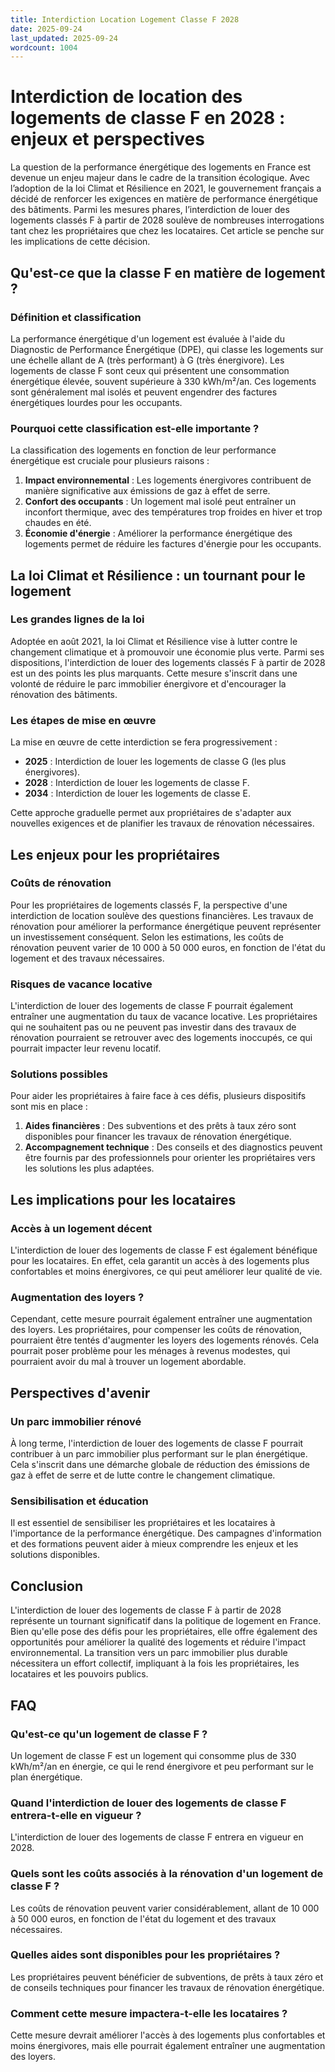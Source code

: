```yaml
---
title: Interdiction Location Logement Classe F 2028
date: 2025-09-24
last_updated: 2025-09-24
wordcount: 1004
---
```


# Interdiction de location des logements de classe F en 2028 : enjeux et perspectives

La question de la performance énergétique des logements en France est devenue un enjeu majeur dans le cadre de la transition écologique. Avec l’adoption de la loi Climat et Résilience en 2021, le gouvernement français a décidé de renforcer les exigences en matière de performance énergétique des bâtiments. Parmi les mesures phares, l’interdiction de louer des logements classés F à partir de 2028 soulève de nombreuses interrogations tant chez les propriétaires que chez les locataires. Cet article se penche sur les implications de cette décision.

## Qu'est-ce que la classe F en matière de logement ?

### Définition et classification

La performance énergétique d'un logement est évaluée à l'aide du Diagnostic de Performance Énergétique (DPE), qui classe les logements sur une échelle allant de A (très performant) à G (très énergivore). Les logements de classe F sont ceux qui présentent une consommation énergétique élevée, souvent supérieure à 330 kWh/m²/an. Ces logements sont généralement mal isolés et peuvent engendrer des factures énergétiques lourdes pour les occupants.

### Pourquoi cette classification est-elle importante ?

La classification des logements en fonction de leur performance énergétique est cruciale pour plusieurs raisons :

1. **Impact environnemental** : Les logements énergivores contribuent de manière significative aux émissions de gaz à effet de serre.
2. **Confort des occupants** : Un logement mal isolé peut entraîner un inconfort thermique, avec des températures trop froides en hiver et trop chaudes en été.
3. **Économie d'énergie** : Améliorer la performance énergétique des logements permet de réduire les factures d'énergie pour les occupants.

## La loi Climat et Résilience : un tournant pour le logement

### Les grandes lignes de la loi

Adoptée en août 2021, la loi Climat et Résilience vise à lutter contre le changement climatique et à promouvoir une économie plus verte. Parmi ses dispositions, l'interdiction de louer des logements classés F à partir de 2028 est un des points les plus marquants. Cette mesure s'inscrit dans une volonté de réduire le parc immobilier énergivore et d'encourager la rénovation des bâtiments.

### Les étapes de mise en œuvre

La mise en œuvre de cette interdiction se fera progressivement :

- **2025** : Interdiction de louer les logements de classe G (les plus énergivores).
- **2028** : Interdiction de louer les logements de classe F.
- **2034** : Interdiction de louer les logements de classe E.

Cette approche graduelle permet aux propriétaires de s'adapter aux nouvelles exigences et de planifier les travaux de rénovation nécessaires.

## Les enjeux pour les propriétaires

### Coûts de rénovation

Pour les propriétaires de logements classés F, la perspective d'une interdiction de location soulève des questions financières. Les travaux de rénovation pour améliorer la performance énergétique peuvent représenter un investissement conséquent. Selon les estimations, les coûts de rénovation peuvent varier de 10 000 à 50 000 euros, en fonction de l'état du logement et des travaux nécessaires.

### Risques de vacance locative

L'interdiction de louer des logements de classe F pourrait également entraîner une augmentation du taux de vacance locative. Les propriétaires qui ne souhaitent pas ou ne peuvent pas investir dans des travaux de rénovation pourraient se retrouver avec des logements inoccupés, ce qui pourrait impacter leur revenu locatif.

### Solutions possibles

Pour aider les propriétaires à faire face à ces défis, plusieurs dispositifs sont mis en place :

1. **Aides financières** : Des subventions et des prêts à taux zéro sont disponibles pour financer les travaux de rénovation énergétique.
2. **Accompagnement technique** : Des conseils et des diagnostics peuvent être fournis par des professionnels pour orienter les propriétaires vers les solutions les plus adaptées.

## Les implications pour les locataires

### Accès à un logement décent

L'interdiction de louer des logements de classe F est également bénéfique pour les locataires. En effet, cela garantit un accès à des logements plus confortables et moins énergivores, ce qui peut améliorer leur qualité de vie.

### Augmentation des loyers ?

Cependant, cette mesure pourrait également entraîner une augmentation des loyers. Les propriétaires, pour compenser les coûts de rénovation, pourraient être tentés d'augmenter les loyers des logements rénovés. Cela pourrait poser problème pour les ménages à revenus modestes, qui pourraient avoir du mal à trouver un logement abordable.

## Perspectives d'avenir

### Un parc immobilier rénové

À long terme, l'interdiction de louer des logements de classe F pourrait contribuer à un parc immobilier plus performant sur le plan énergétique. Cela s'inscrit dans une démarche globale de réduction des émissions de gaz à effet de serre et de lutte contre le changement climatique.

### Sensibilisation et éducation

Il est essentiel de sensibiliser les propriétaires et les locataires à l'importance de la performance énergétique. Des campagnes d'information et des formations peuvent aider à mieux comprendre les enjeux et les solutions disponibles.

## Conclusion

L'interdiction de louer des logements de classe F à partir de 2028 représente un tournant significatif dans la politique de logement en France. Bien qu'elle pose des défis pour les propriétaires, elle offre également des opportunités pour améliorer la qualité des logements et réduire l'impact environnemental. La transition vers un parc immobilier plus durable nécessitera un effort collectif, impliquant à la fois les propriétaires, les locataires et les pouvoirs publics.

## FAQ

### Qu'est-ce qu'un logement de classe F ?

Un logement de classe F est un logement qui consomme plus de 330 kWh/m²/an en énergie, ce qui le rend énergivore et peu performant sur le plan énergétique.

### Quand l'interdiction de louer des logements de classe F entrera-t-elle en vigueur ?

L'interdiction de louer des logements de classe F entrera en vigueur en 2028.

### Quels sont les coûts associés à la rénovation d'un logement de classe F ?

Les coûts de rénovation peuvent varier considérablement, allant de 10 000 à 50 000 euros, en fonction de l'état du logement et des travaux nécessaires.

### Quelles aides sont disponibles pour les propriétaires ?

Les propriétaires peuvent bénéficier de subventions, de prêts à taux zéro et de conseils techniques pour financer les travaux de rénovation énergétique.

### Comment cette mesure impactera-t-elle les locataires ?

Cette mesure devrait améliorer l'accès à des logements plus confortables et moins énergivores, mais elle pourrait également entraîner une augmentation des loyers.